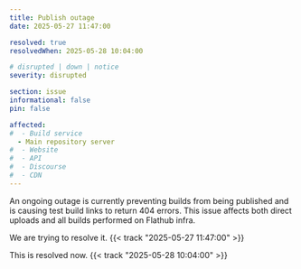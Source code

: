 ```yaml
---
title: Publish outage
date: 2025-05-27 11:47:00

resolved: true
resolvedWhen: 2025-05-28 10:04:00

# disrupted | down | notice
severity: disrupted

section: issue
informational: false
pin: false

affected:
#  - Build service
  - Main repository server
#  - Website
#  - API
#  - Discourse
#  - CDN
---
```


An ongoing outage is currently preventing builds from being published
and is causing test build links to return 404 errors. This issue
affects both direct uploads and all builds performed on Flathub infra.

We are trying to resolve it. {{< track "2025-05-27 11:47:00" >}}

This is resolved now. {{< track "2025-05-28 10:04:00" >}}
